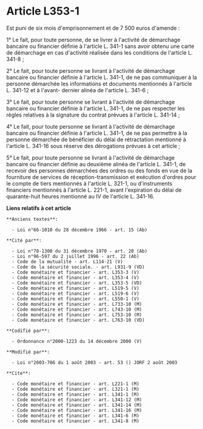# Article L353-1

Est puni de six mois d'emprisonnement et de 7 500 euros d'amende :

1° Le fait, pour toute personne, de se livrer à l'activité de démarchage bancaire ou financier définie à l'article L. 341-1
sans avoir obtenu une carte de démarchage en cas d'activité réalisée dans les conditions de l'article L. 341-8 ;

2° Le fait, pour toute personne se livrant à l'activité de démarchage bancaire ou financier définie à l'article L. 341-1, de
ne pas communiquer à la personne démarchée les informations et documents mentionnés à l'article L. 341-12 et à l'avant-
dernier alinéa de l'article L. 341-6 ;

3° Le fait, pour toute personne se livrant à l'activité de démarchage bancaire ou financier définie à l'article L. 341-1, de
ne pas respecter les règles relatives à la signature du contrat prévues à l'article L. 341-14 ;

4° Le fait, pour toute personne se livrant à l'activité de démarchage bancaire ou financier définie à l'article L. 341-1, de
ne pas permettre à la personne démarchée de bénéficier du délai de rétractation mentionné à l'article L. 341-16 sous réserve
des dérogations prévues à cet article ;

5° Le fait, pour toute personne se livrant à l'activité de démarchage bancaire ou financier définie au deuxième alinéa de
l'article L. 341-1, de recevoir des personnes démarchées des ordres ou des fonds en vue de la fourniture de services de
réception-transmission et exécution d'ordres pour le compte de tiers mentionnés à l'article L. 321-1, ou d'instruments
financiers mentionnés à l'article L. 221-1, avant l'expiration du délai de quarante-huit heures mentionné au IV de l'article
L. 341-16.

**Liens relatifs à cet article**

	**Anciens textes**:

	  - Loi n°66-1010 du 28 décembre 1966 - art. 15 (Ab)

	**Cité par**:

	  - Loi n°70-1300 du 31 décembre 1970 - art. 20 (Ab)
	  - Loi n°96-597 du 2 juillet 1996 - art. 22 (Ab)
	  - Code de la mutualité - art. L114-21 (V)
	  - Code de la sécurité sociale. - art. L931-9 (VD)
	  - Code monétaire et financier - art. L353-3 (V)
	  - Code monétaire et financier - art. L353-4 (V)
	  - Code monétaire et financier - art. L353-5 (VD)
	  - Code monétaire et financier - art. L519-5 (V)
	  - Code monétaire et financier - art. L519-6 (V)
	  - Code monétaire et financier - art. L550-1 (V)
	  - Code monétaire et financier - art. L733-10 (M)
	  - Code monétaire et financier - art. L743-10 (M)
	  - Code monétaire et financier - art. L753-10 (M)
	  - Code monétaire et financier - art. L763-10 (VD)

	**Codifié par**:

	  - Ordonnance n°2000-1223 du 14 décembre 2000 (V)

	**Modifié par**:

	  - Loi n°2003-706 du 1 août 2003 - art. 53 () JORF 2 août 2003

	**Cite**:

	  - Code monétaire et financier - art. L221-1 (M)
	  - Code monétaire et financier - art. L321-1 (M)
	  - Code monétaire et financier - art. L341-1 (M)
	  - Code monétaire et financier - art. L341-12 (M)
	  - Code monétaire et financier - art. L341-14 (M)
	  - Code monétaire et financier - art. L341-16 (M)
	  - Code monétaire et financier - art. L341-6 (M)
	  - Code monétaire et financier - art. L341-8 (M)
